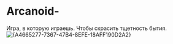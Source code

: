 # Arcanoid-
Игра, в которую играешь. Чтобы скрасить тщетность бытия.
![{A4665277-7367-47B4-8EFE-18AFF190D2A2}](https://github.com/user-attachments/assets/caa92627-0b01-4b0d-aa5b-fae6994847fe)
